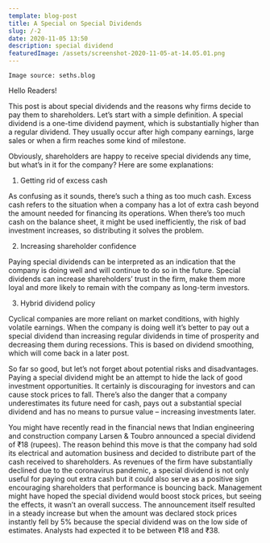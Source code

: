 ```yaml
---
template: blog-post
title: A Special on Special Dividends
slug: /-2
date: 2020-11-05 13:50
description: special dividend
featuredImage: /assets/screenshot-2020-11-05-at-14.05.01.png
---
```

`Image source: seths.blog`

Hello Readers!

This post is about special dividends and the reasons why firms decide to pay them to shareholders. Let’s start with a simple definition. A special dividend is a one-time dividend payment, which is substantially higher than a regular dividend. They usually occur after high company earnings, large sales or when a firm reaches some kind of milestone.

Obviously, shareholders are happy to receive special dividends any time, but what’s in it for the company? Here are some explanations:

1. Getting rid of excess cash

As confusing as it sounds, there’s such a thing as too much cash. Excess cash refers to the situation when a company has a lot of extra cash beyond the amount needed for financing its operations. When there’s too much cash on the balance sheet, it might be used inefficiently, the risk of bad investment increases, so distributing it solves the problem.

2. Increasing shareholder confidence

Paying special dividends can be interpreted as an indication that the company is doing well and will continue to do so in the future. Special dividends can increase shareholders’ trust in the firm, make them more loyal and more likely to remain with the company as long-term investors.

3. Hybrid dividend policy

Cyclical companies are more reliant on market conditions, with highly volatile earnings. When the company is doing well it’s better to pay out a special dividend than increasing regular dividends in time of prosperity and decreasing them during recessions. This is based on dividend smoothing, which will come back in a later post.

So far so good, but let’s not forget about potential risks and disadvantages. Paying a special dividend might be an attempt to hide the lack of good investment opportunities. It certainly is discouraging for investors and can cause stock prices to fall. There’s also the danger that a company underestimates its future need for cash, pays out a substantial special dividend and has no means to pursue value – increasing investments later.

You might have recently read in the financial news that Indian engineering and construction company Larsen & Toubro announced a special dividend of ₹18 (rupees). The reason behind this move is that the company had sold its electrical and automation business and decided to distribute part of the cash received to shareholders. As revenues of the firm have substantially declined due to the coronavirus pandemic, a special dividend is not only useful for paying out extra cash but it could also serve as a positive sign encouraging shareholders that performance is bouncing back. Management might have hoped the special dividend would boost stock prices, but seeing the effects, it wasn’t an overall success. The announcement itself resulted in a steady increase but when the amount was declared stock prices instantly fell by 5% because the special dividend was on the low side of estimates. Analysts had expected it to be between ₹18 and ₹38.